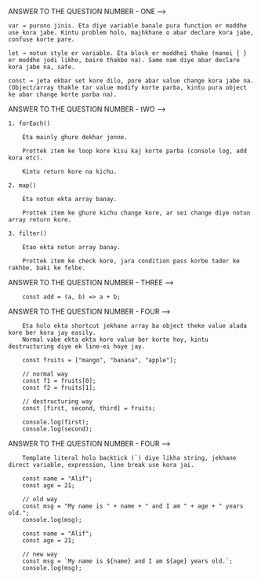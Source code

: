 ANSWER TO THE QUESTION NUMBER - ONE --> 

    var → purono jinis. Eta diye variable banale pura function er moddhe use kora jabe. Kintu problem holo, majhkhane o abar declare kora jabe, confuse korte pare.

    let → notun style er variable. Eta block er moddhei thake (manei { } er moddhe jodi likho, baire thakbe na). Same nam diye abar declare kora jabe na, safe.

    const → jeta ekbar set kore dilo, pore abar value change kora jabe na. (Object/array thakle tar value modify korte parba, kintu pura object ke abar change korte parba na).
    

ANSWER TO THE QUESTION NUMBER - tWO --> 

    1. forEach()

        Eta mainly ghure dekhar jonne.
        
        Prottek item ke loop kore kisu kaj korte parba (console log, add kora etc).
        
        Kintu return kore na kichu.

    2. map()

        Eta notun ekta array banay.
        
        Prottek item ke ghure kichu change kore, ar sei change diye notun array return kore.

    3. filter()

        Etao ekta notun array banay.
        
        Prottek item ke check kore, jara condition pass korbe tader ke rakhbe, baki ke felbe.


ANSWER TO THE QUESTION NUMBER - THREE --> 

        const add = (a, b) => a + b;

ANSWER TO THE QUESTION NUMBER - FOUR --> 

        Eta holo ekta shortcut jekhane array ba object theke value alada kore ber kora jay easily.
        Normal vabe ekta ekta kore value ber korte hoy, kintu destructuring diye ek line-ei hoye jay.

        const fruits = ["mango", "banana", "apple"];

        // normal way
        const f1 = fruits[0];
        const f2 = fruits[1];
        
        // destructuring way
        const [first, second, third] = fruits;
        
        console.log(first);  
        console.log(second); 


ANSWER TO THE QUESTION NUMBER - FOUR --> 



        Template literal holo backtick (`) diye likha string, jekhane direct variable, expression, line break use kora jai.

        const name = "Alif";
        const age = 21;
        
        // old way
        const msg = "My name is " + name + " and I am " + age + " years old.";
        console.log(msg);

        const name = "Alif";
        const age = 21;
        
        // new way
        const msg = `My name is ${name} and I am ${age} years old.`;
        console.log(msg);
        
        
        









        


    
